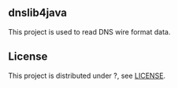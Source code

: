 ## dnslib4java
This project is used to read DNS wire format data.

## License

This project is distributed under ?, see [LICENSE](LICENSE).